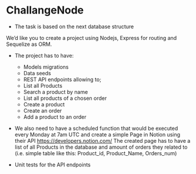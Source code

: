 # ChallangeNode


- The task is based on the next database structure 



We’d like you to create a project using Nodejs, Express for routing and Sequelize as ORM.

-   The project has to have:
    - Models migrations
    - Data seeds
    - REST API endpoints allowing to;
    - List all Products
    - Search a product by name
    - List all products of a chosen order
    - Create a product
    - Create an order
    - Add a product to an order

- We also need to have a scheduled function that would be executed every Monday at 7am UTC and create a simple Page in Notion using their API https://developers.notion.com/ 
The created page has to have a list of all Products in the database and amount of orders they related to (i.e. simple table like this: Product_id, Product_Name, Orders_num)

- Unit tests for the API endpoints
